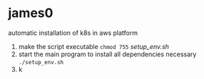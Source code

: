 # james0

automatic installation of k8s in aws platform

  1. make the script executable `chmod 755` *setup_env.sh*
  2. start the main program to install all dependencies necessary `./setup_env.sh`
  3. k

